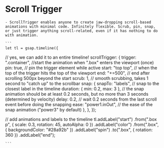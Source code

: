 # Scroll Trigger
    - ScrollTrigger enables anyone to create jaw-dropping scroll-based animations with minimal code. Infinitely flexible. Scrub, pin, snap, or just trigger anything scroll-related, even if it has nothing to do with animation.

    ```
    let tl = gsap.timeline({
  // yes, we can add it to an entire timeline!
  scrollTrigger: {
    trigger: ".container", //start the animation when ".box" enters the viewport (once)
    pin: true, // pin the trigger element while active
    start: "top top", // when the top of the trigger hits the top of the viewport
    end: "+=500", // end after scrolling 500px beyond the start
    scrub: 1, // smooth scrubbing, takes 1 second to "catch up" to the scrollbar
    snap: {
      snapTo: "labels", // snap to the closest label in the timeline
      duration: { min: 0.2, max: 3 }, // the snap animation should be at least 0.2 seconds, but no more than 3 seconds (determined by velocity)
      delay: 0.2, // wait 0.2 seconds from the last scroll event before doing the snapping
      ease: "power1.inOut", // the ease of the snap animation ("power3" by default)
    },
  },
});

// add animations and labels to the timeline
tl.addLabel("start")
  .from(".box p", { scale: 0.3, rotation: 45, autoAlpha: 0 })
  .addLabel("color")
  .from(".box", { backgroundColor: "#28a92b" })
  .addLabel("spin")
  .to(".box", { rotation: 360 })
  .addLabel("end");

    ```